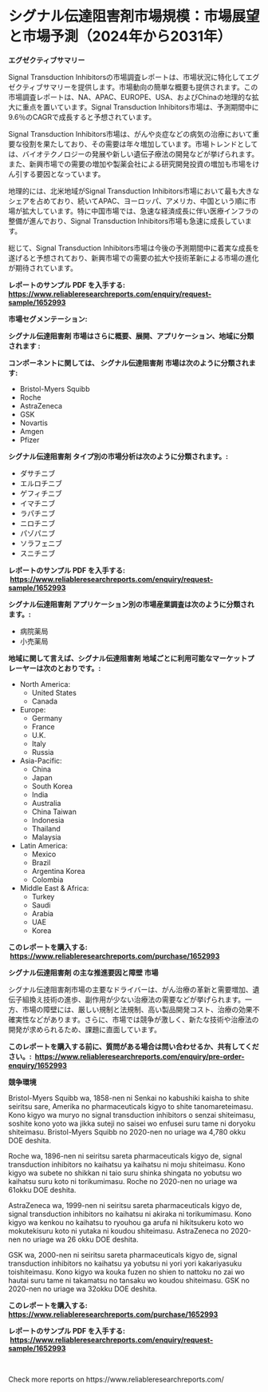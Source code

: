 <p><h1>シグナル伝達阻害剤市場規模：市場展望と市場予測（2024年から2031年）</h1></p><p><strong>エグゼクティブサマリー</strong></p>
<p><p>Signal Transduction Inhibitorsの市場調査レポートは、市場状況に特化してエグゼクティブサマリーを提供します。市場動向の簡単な概要も提供されます。この市場調査レポートは、NA、APAC、EUROPE、USA、およびChinaの地理的な拡大に重点を置いています。Signal Transduction Inhibitors市場は、予測期間中に9.6％のCAGRで成長すると予想されています。</p><p>Signal Transduction Inhibitors市場は、がんや炎症などの病気の治療において重要な役割を果たしており、その需要は年々増加しています。市場トレンドとしては、バイオテクノロジーの発展や新しい遺伝子療法の開発などが挙げられます。また、新興市場での需要の増加や製薬会社による研究開発投資の増加も市場をけん引する要因となっています。</p><p>地理的には、北米地域がSignal Transduction Inhibitors市場において最も大きなシェアを占めており、続いてAPAC、ヨーロッパ、アメリカ、中国という順に市場が拡大しています。特に中国市場では、急速な経済成長に伴い医療インフラの整備が進んでおり、Signal Transduction Inhibitors市場も急速に成長しています。</p><p>総じて、Signal Transduction Inhibitors市場は今後の予測期間中に着実な成長を遂げると予想されており、新興市場での需要の拡大や技術革新による市場の進化が期待されています。</p></p>
<p><strong>レポートのサンプル PDF を入手する: <a href="https://www.reliableresearchreports.com/enquiry/request-sample/1652993">https://www.reliableresearchreports.com/enquiry/request-sample/1652993</a></strong></p>
<p><strong>市場セグメンテーション:</strong></p>
<p><strong> シグナル伝達阻害剤 市場はさらに概要、展開、アプリケーション、地域に分類されます :</strong></p>
<p><strong>コンポーネントに関しては、 シグナル伝達阻害剤 市場は次のように分類されます: &nbsp;</strong></p>
<p><ul><li>Bristol-Myers Squibb</li><li>Roche</li><li>AstraZeneca</li><li>GSK</li><li>Novartis</li><li>Amgen</li><li>Pfizer</li></ul></p>
<p><strong> シグナル伝達阻害剤 タイプ別の市場分析は次のように分類されます。:</strong></p>
<p><ul><li>ダサチニブ</li><li>エルロチニブ</li><li>ゲフィチニブ</li><li>イマチニブ</li><li>ラパチニブ</li><li>ニロチニブ</li><li>パゾパニブ</li><li>ソラフェニブ</li><li>スニチニブ</li></ul></p>
<p><strong>レポートのサンプル PDF を入手する: &nbsp;<a href="https://www.reliableresearchreports.com/enquiry/request-sample/1652993">https://www.reliableresearchreports.com/enquiry/request-sample/1652993</a></strong></p>
<p><strong> シグナル伝達阻害剤 アプリケーション別の市場産業調査は次のように分類されます。:</strong></p>
<p><ul><li>病院薬局</li><li>小売薬局</li></ul></p>
<p><strong>地域に関して言えば、シグナル伝達阻害剤 地域ごとに利用可能なマーケットプレーヤーは次のとおりです。:</strong></p>
<p><ul>
    <li>
        North America:
        <ul>
            <li>United States</li>
            <li>Canada</li>
        </ul>
    </li>
    <li>
        Europe:
        <ul>
            <li>Germany</li>
            <li>France</li>
            <li>U.K.</li>
            <li>Italy</li>
            <li>Russia</li>
        </ul>
    </li>
    <li>
        Asia-Pacific:
        <ul>
            <li>China</li>
            <li>Japan</li>
            <li>South Korea</li>
            <li>India</li>
            <li>Australia</li>
            <li>China Taiwan</li>
            <li>Indonesia</li>
            <li>Thailand</li>
            <li>Malaysia</li>
        </ul>
    </li>
    <li>
        Latin America:
        <ul>
            <li>Mexico</li>
            <li>Brazil</li>
            <li>Argentina Korea</li>
            <li>Colombia</li>
        </ul>
    </li>
    <li>
        Middle East & Africa:
        <ul>
            <li>Turkey</li>
            <li>Saudi</li>
            <li>Arabia</li>
            <li>UAE</li>
            <li>Korea</li>
        </ul>
    </li>
    </ul></p>
<p><strong>このレポートを購入する: &nbsp;<a href="https://www.reliableresearchreports.com/purchase/1652993">https://www.reliableresearchreports.com/purchase/1652993</a></strong></p>
<p><strong>シグナル伝達阻害剤 の主な推進要因と障壁 市場</strong></p>
<p><p>シグナル伝達阻害剤市場の主要なドライバーは、がん治療の革新と需要増加、遺伝子組換え技術の進歩、副作用が少ない治療法の需要などが挙げられます。一方、市場の障壁には、厳しい規制と法規制、高い製品開発コスト、治療の効果不確実性などがあります。さらに、市場では競争が激しく、新たな技術や治療法の開発が求められるため、課題に直面しています。</p></p>
<p><strong>このレポートを購入する前に、質問がある場合は問い合わせるか、共有してください。:&nbsp; <a href="https://www.reliableresearchreports.com/enquiry/pre-order-enquiry/1652993">https://www.reliableresearchreports.com/enquiry/pre-order-enquiry/1652993</a></strong></p>
<p><strong>競争環境</strong></p>
<p><p>Bristol-Myers Squibb wa, 1858-nen ni Senkai no kabushiki kaisha to shite seiritsu sare, Amerika no pharmaceuticals kigyo to shite tanomareteimasu. Kono kigyo wa muryo no signal transduction inhibitors o senzai shiteimasu, soshite kono yoto wa jikka suteji no saisei wo enfusei suru tame ni doryoku shiteimasu. Bristol-Myers Squibb no 2020-nen no uriage wa 4,780 okku DOE deshita.</p><p>Roche wa, 1896-nen ni seiritsu sareta pharmaceuticals kigyo de, signal transduction inhibitors no kaihatsu ya kaihatsu ni moju shiteimasu. Kono kigyo wa subete no shikkan ni taio suru shinka shingata no yobutsu wo kaihatsu suru koto ni torikumimasu. Roche no 2020-nen no uriage wa 61okku DOE deshita.</p><p>AstraZeneca wa, 1999-nen ni seiritsu sareta pharmaceuticals kigyo de, signal transduction inhibitors no kaihatsu ni akiraka ni torikumimasu. Kono kigyo wa kenkou no kaihatsu to ryouhou ga arufa ni hikitsukeru koto wo mokutekisuru koto ni yutaka ni koudou shiteimasu. AstraZeneca no 2020-nen no uriage wa 26 okku DOE deshita.</p><p>GSK wa, 2000-nen ni seiritsu sareta pharmaceuticals kigyo de, signal transduction inhibitors no kaihatsu ya yobutsu ni yori yori kakariyasuku toishiteimasu. Kono kigyo wa kouka fuzen no shien to nattoku no zai wo hautai suru tame ni takamatsu no tansaku wo koudou shiteimasu. GSK no 2020-nen no uriage wa 32okku DOE deshita.</p></p>
<p><strong>このレポートを購入する: &nbsp; <a href="https://www.reliableresearchreports.com/purchase/1652993">https://www.reliableresearchreports.com/purchase/1652993</a></strong></p>
<p><strong>レポートのサンプル PDF を入手する: &nbsp;<a href="https://www.reliableresearchreports.com/enquiry/request-sample/1652993">https://www.reliableresearchreports.com/enquiry/request-sample/1652993</a></strong><strong></strong></p>
<p>&nbsp;</p>
<p>Check more reports on https://www.reliableresearchreports.com/</p>